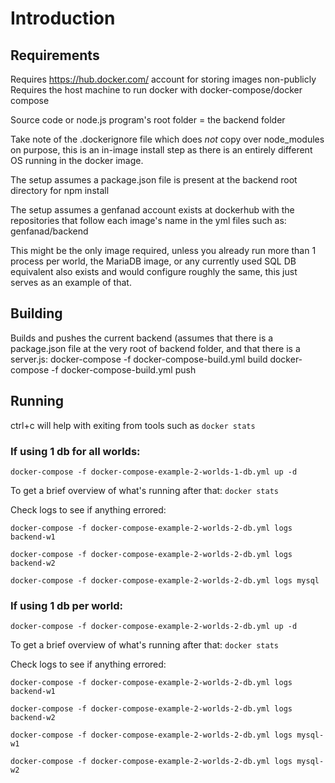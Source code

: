 # Introduction

## Requirements
Requires https://hub.docker.com/ account for storing images non-publicly
Requires the host machine to run docker with docker-compose/docker compose

Source code or node.js program's root folder = the backend folder

Take note of the .dockerignore file which does *not* copy over node_modules on purpose, this is an in-image install step as there is an entirely different OS running in the docker image.

The setup assumes a package.json file is present at the backend root directory for npm install

The setup assumes a genfanad account exists at dockerhub with the repositories that follow each image's name in the yml files such as:
genfanad/backend

This might be the only image required, unless you already run more than 1 process per world, the MariaDB image, or any currently used SQL DB equivalent also exists and would configure roughly the same, this just serves as an example of that.

## Building
Builds and pushes the current backend (assumes that there is a package.json file at the very root of backend folder, and that there is a server.js:
docker-compose -f docker-compose-build.yml build
docker-compose -f docker-compose-build.yml push

## Running

ctrl+c will help with exiting from tools such as `docker stats`

### If using 1 db for all worlds:
`docker-compose -f docker-compose-example-2-worlds-1-db.yml up -d`

To get a brief overview of what's running after that:
`docker stats`

Check logs to see if anything errored:

`docker-compose -f docker-compose-example-2-worlds-2-db.yml logs backend-w1`

`docker-compose -f docker-compose-example-2-worlds-2-db.yml logs backend-w2`

`docker-compose -f docker-compose-example-2-worlds-2-db.yml logs mysql`


### If using 1 db per world:
`docker-compose -f docker-compose-example-2-worlds-2-db.yml up -d`

To get a brief overview of what's running after that:
`docker stats`

Check logs to see if anything errored:

`docker-compose -f docker-compose-example-2-worlds-2-db.yml logs backend-w1`

`docker-compose -f docker-compose-example-2-worlds-2-db.yml logs backend-w2`

`docker-compose -f docker-compose-example-2-worlds-2-db.yml logs mysql-w1`

`docker-compose -f docker-compose-example-2-worlds-2-db.yml logs mysql-w2`


